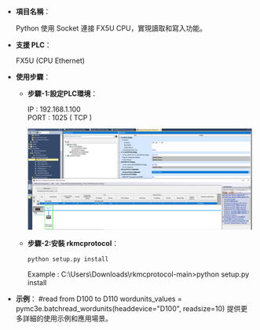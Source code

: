 
- **項目名稱**：
    
    Python 使用 Socket 連接 FX5U CPU，實現讀取和寫入功能。

- **支援 PLC**：
    
    FX5U (CPU Ethernet)

- **使用步驟**：

    - **步驟-1:設定PLC環境**：

        IP   : 192.168.1.100<br>
        PORT : 1025 ( TCP )

        ![Example Image](images/p1.png)

    - **步驟-2:安裝 rkmcprotocol**：
        ```python
        python setup.py install
        ```
        Example : C:\Users\Downloads\rkmcprotocol-main>python setup.py install


- **示例**：
    #read from D100 to D110
    wordunits_values = pymc3e.batchread_wordunits(headdevice="D100", readsize=10)
    提供更多詳細的使用示例和應用場景。

